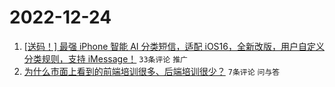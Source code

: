 # 2022-12-24

1. [[送码！] 最强 iPhone 智能 AI 分类短信，适配 iOS16，全新改版，用户自定义分类规则，支持 iMessage！](https://www.v2ex.com/t/904407) `33条评论` `推广`
1. [为什么市面上看到的前端培训很多、后端培训很少？](https://www.v2ex.com/t/904415) `7条评论` `问与答`
